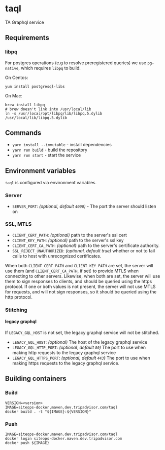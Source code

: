 # taql

TA Graphql service

## Requirements

### libpq

For postgres operations (e.g to resolve preregistered queries) we use `pg-native`, which requires `libpq` to build.

On Centos:

```
yum install postgresql-libs
```

On Mac:

```
brew install libpq
# brew doesn't link into /usr/local/lib
ln -s /usr/local/opt/libpq/lib/libpq.5.dylib /usr/local/lib/libpq.5.dylib
```

## Commands

- `yarn install --immutable` - install dependencies
- `yarn run build` - build the repository
- `yarn run start` - start the service

## Environment variables

`taql` is configured via environment variables.

### Server

- `SERVER_PORT`: _(optional, default `4000`)_ - The port the server should listen on

### SSL, MTLS

- `CLIENT_CERT_PATH`: _(optional)_ path to the server's ssl cert
- `CLIENT_KEY_PATH`: _(optional)_ path to the server's ssl key
- `CLIENT_CERT_CA_PATH`: _(optional)_ path to the server's certificate authority.
- `SSL_REJECT_UNAUTHORIZED`: _(optional, default true)_ whether or not to fail calls to host with unrecognized certificates.

When both `CLIENT_CERT_PATH` and `CLIENT_KEY_PATH` are set, the server will use them (and `CLIENT_CERT_CA_PATH`, if set) to provide MTLS when connecting to other servers. Likewise, when both are set, the server will use them to sign responses to clients, and should be queried using the https protocol. If one or both values is not present, the server will not use MTLS for requests, and will not sign responses, so it should be queried using the http protocol.

### Stitching

#### legacy graphql

If `LEGACY_GQL_HOST` is not set, the legacy graphql service will not be stitched.

- `LEGACY_GQL_HOST`: _(optional)_ The host of the legacy graphql service
- `LEGACY_GQL_HTTP_PORT`: _(optional, default `80`)_ The port to use when making http requests to the legacy graphql service
- `LEGACY_GQL_HTTPS_PORT`: _(optional, default `443`)_ The port to use when making https requests to the legacy graphql service.

## Building containers

### Build

```
VERSION=<version>
IMAGE=siteops-docker.maven.dev.tripadvisor.com/taql
docker build . -t "${IMAGE}:${VERSION}"
```

### Push

```
IMAGE=siteops-docker.maven.dev.tripadvisor.com/taql
docker login siteops-docker.maven.dev.tripadvisor.com
docker push ${IMAGE}
```

